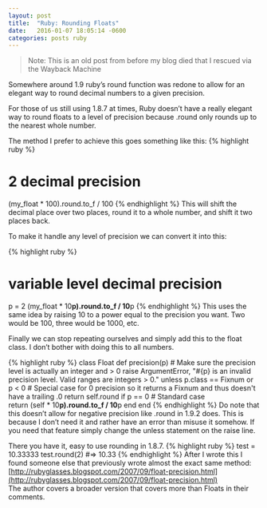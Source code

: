 ```yaml
---
layout: post
title:  "Ruby: Rounding Floats"
date:   2016-01-07 18:05:14 -0600
categories: posts ruby
---
```


> Note: This is an old post from before my blog died that I rescued via the Wayback Machine

Somewhere around 1.9 ruby’s round function was redone to allow for an elegant way to round decimal numbers to a given precision.

For those of us still using 1.8.7 at times, Ruby doesn’t have a really elegant way to round floats to a level of precision because .round only rounds up to the nearest whole number.

The method I prefer to achieve this goes something like this:
{% highlight ruby %}
# 2 decimal precision
(my_float * 100).round.to_f / 100
{% endhighlight %}
This will shift the decimal place over two places, round it to a whole number, and shift it two places back.

To make it handle any level of precision we can convert it into this:

{% highlight ruby %}
# variable level decimal precision
p = 2
(my_float * 10**p).round.to_f / 10**p
{% endhighlight %}
This uses the same idea by raising 10 to a power equal to the precision you want. Two would be 100, three would be 1000, etc.

Finally we can stop repeating ourselves and simply add this to the float class.
I don’t bother with doing this to all numbers.

{% highlight ruby %}
class Float
    def precision(p)
        # Make sure the precision level is actually an integer and > 0
        raise ArgumentError, "#{p} is an invalid precision level. Valid ranges are integers > 0." unless p.class == Fixnum or p < 0
        # Special case for 0 precision so it returns a Fixnum and thus doesn't have a trailing .0
        return self.round if p == 0
        # Standard case  
        return (self * 10**p).round.to_f / 10**p
    end
end
{% endhighlight %}
Do note that this doesn’t allow for negative precision like .round in 1.9.2 does.
This is because I don’t need it and rather have an error than misuse it somehow.
If you need that feature simply change the unless statement on the raise line.

There you have it, easy to use rounding in 1.8.7.
{% highlight ruby %}
test = 10.33333
test.round(2)
#=> 10.33
{% endhighlight %}
After I wrote this I found someone else that previously wrote almost the exact same method:
[http://rubyglasses.blogspot.com/2007/09/float-precision.html](http://rubyglasses.blogspot.com/2007/09/float-precision.html)  
The author covers a broader version that covers more than Floats in their comments.
